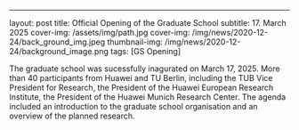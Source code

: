 ---
layout: post
title: Official Opening of the Graduate School
subtitle: 17. March 2025
cover-img: /assets/img/path.jpg
cover-img: /img/news/2020-12-24/back_ground_img.jpeg
thumbnail-img: /img/news/2020-12-24/background_image.png
tags: [GS Opening]

The graduate school was sucessfully inagurated on March 17, 2025. More than 40 participants from Huawei and TU Berlin, including the TUB Vice President for Research, the President of the Huawei European Research Institute, the President of the Huawei Munich Research Center. The agenda included an introduction to the graduate school organisation and an overview of the planned research. 
